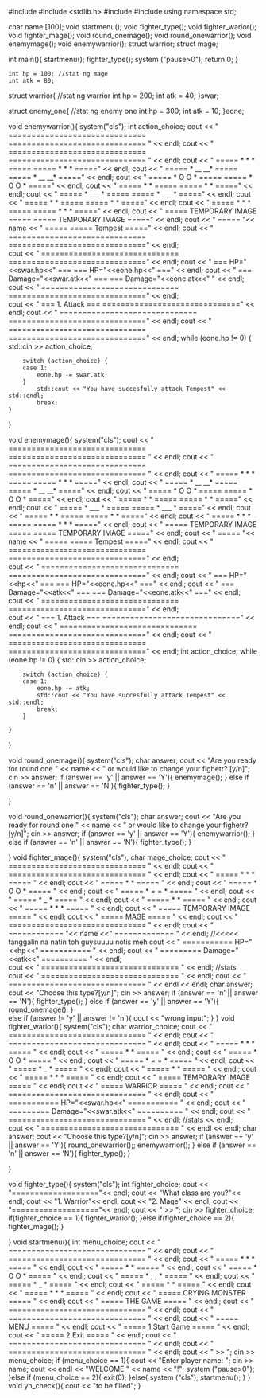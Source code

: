  #include <iostream>
#include <stdlib.h>
#include <cctype>
#include <string>
using namespace std;

char name [100];
void startmenu();
void fighter_type();
void fighter_warior();
void fighter_mage();
void round_onemage();
void round_onewarrior();
void enemymage();
void enemywarrior();
struct warrior;
struct mage;

int main(){
	startmenu();
	fighter_type();
	system ("pause>0");
	return 0;
}


	int hp = 100; //stat ng mage
	int atk = 80;


struct warrior{ //stat ng warrior
	int hp = 200;
	int atk = 40;
}swar;

struct enemy_one{ //stat ng enemy one
	int hp = 300;
	int atk = 10;
}eone;


void enemywarrior(){
	system("cls");
	int action_choice;
	cout << "   ==============================   ============================== " << endl;
	cout << "   ==============================   ============================== " << endl;
	cout << "   =====       * * *        =====   =====       * * *        =====" << endl;
	cout << "   =====     * __   __*     =====   =====     * __   __*     =====" << endl;
	cout << "   =====   *   O     O  *   =====   =====   *   O     O  *   =====" << endl;
	cout << "   =====   *            *   =====   =====   *            *   =====" << endl;
	cout << "   =====   *     ___    *   =====   =====   *     ___    *   =====" << endl;
	cout << "   =====    *          *    =====   =====    *          *    =====" << endl;
	cout << "   =====       * * *        =====   =====       * * *        =====" << endl;
	cout << "   =====   TEMPORARY IMAGE  =====   =====   TEMPORARY IMAGE  =====" << endl;
	cout << "   =====       "<< name << "      =====         =====       Tempest      =====" << endl;
	cout << "   ==============================   ==============================" << endl;	
	cout << "   ==============================   ==============================" << endl;
	cout << "   ===          HP="<<swar.hp<<"        ===   ===          HP="<<eone.hp<<"        ===" << endl;
	cout << "   ===        Damage="<<swar.atk<<"       ===   ===        Damage="<<eone.atk<<"      " << endl;		 
	cout << "   ==============================   ==============================" << endl;	
	cout << "   ===       1. Attack        ===   ==============================" << endl;
	cout << "   ==============================   ==============================" << endl;
	cout << "   ==============================   ==============================" << endl;
    while (eone.hp != 0) {
        std::cin >> action_choice;

        switch (action_choice) {
        case 1:
            eone.hp -= swar.atk;
        }
            std::cout << "You have succesfully attack Tempest" << std::endl;
            break;
    }	
}

void enemymage(){
	system("cls");
	cout << "   ==============================   ============================== " << endl;
	cout << "   ==============================   ============================== " << endl;
	cout << "   =====       * * *        =====   =====       * * *        =====" << endl;
	cout << "   =====     * __   __*     =====   =====     * __   __*     =====" << endl;
	cout << "   =====   *   O     O  *   =====   =====   *   O     O  *   =====" << endl;
	cout << "   =====   *            *   =====   =====   *            *   =====" << endl;
	cout << "   =====   *     ___    *   =====   =====   *     ___    *   =====" << endl;
	cout << "   =====    *          *    =====   =====    *          *    =====" << endl;
	cout << "   =====       * * *        =====   =====       * * *        =====" << endl;
	cout << "   =====   TEMPORARY IMAGE  =====   =====   TEMPORARY IMAGE  =====" << endl;
	cout << "   =====       "<< name << "      =====	  	  =====       Tempest      =====" << endl;
	cout << "   ==============================   ==============================" << endl;	
	cout << "   ==============================   ==============================" << endl;
	cout << "   ===          HP="<<hp<<"        ===   ===          HP="<<eone.hp<<"        ===" << endl;
	cout << "   ===        Damage="<<atk<<"       ===   ===        Damage="<<eone.atk<<"   ===" << endl;		 
	cout << "   ==============================   ==============================" << endl;	
	cout << "   ===       1. Attack        ===   ==============================" << endl;
	cout << "   ==============================   ==============================" << endl;
	cout << "   ==============================   ==============================" << endl;
		int action_choice;
	  while (eone.hp != 0) {
        std::cin >> action_choice;

        switch (action_choice) {
        case 1:
            eone.hp -= atk;
			std::cout << "You have succesfully attack Tempest" << std::endl;
            break;
        }
            
    }	
}


void round_onemage(){
	system("cls");
	char answer;
	cout << "Are you ready for round one " << name << " or would like to change your fighetr? [y/n]";
	cin >> answer;
	if (answer == 'y' || answer == 'Y'){
	enemymage();
	}
	else if (answer == 'n' || answer == 'N'){
	fighter_type();
	}
	
}

void round_onewarrior(){
	system("cls");
	char answer;
	cout << "Are you ready for round one " << name << " or would like to change your fighetr? [y/n]";
	cin >> answer;
	if (answer == 'y' || answer == 'Y'){
	enemywarrior();
	}
	else if (answer == 'n' || answer == 'N'){
	fighter_type();
	}
	
}
void fighter_mage(){
	system("cls");
	char mage_choice;
	cout << "   ==============================   " << endl;
	cout << "   ==============================   " << endl;
	cout << "   =====       * * *        =====   " << endl;
	cout << "   =====     *        *     =====   " << endl;
	cout << "   =====   *   O     O  *   =====   " << endl;
	cout << "   =====   *   =     =  *   =====   " << endl;
	cout << "   =====   *      _     *   =====   " << endl;
	cout << "   =====    *          *    =====   " << endl;
	cout << "   =====       * * *        =====   " << endl;
	cout << "   =====   TEMPORARY IMAGE  =====   " << endl;
	cout << "   =====         MAGE       =====   " << endl;
	cout << "   ==============================   " << endl;	
	cout << "   ============ "<< name <<" =============   " << endl;  //<<<<< tanggalin na natin toh guysuuuu notis meh 
	cout << "   =========== HP="<<hp<<" ===========   " << endl;
	cout << "   ========= Damage="<<atk<<" ==========   " << endl;	
	cout << "   ==============================   " << endl;		//stats	 	 
	cout << "   ==============================   " << endl;	
	cout << "   ==============================   " << endl << endl;	
	char answer;
	cout << "Choose this type?[y/n]";
	cin >> answer;
	if (answer == 'n' || answer == 'N'){
	fighter_type();
	}
	else if (answer == 'y' || answer == 'Y'){
	round_onemage();
	}	
	else if (answer != 'y' || answer != 'n'){
	cout << "wrong input";
}
}
void fighter_warior(){
	system("cls");
	char warrior_choice;
	cout << "   ==============================   " << endl;
	cout << "   ==============================   " << endl;
	cout << "   =====       * * *        =====   " << endl;
	cout << "   =====     *        *     =====   " << endl;
	cout << "   =====   *   O     O  *   =====   " << endl;
	cout << "   =====   *   =     =  *   =====   " << endl;
	cout << "   =====   *      _     *   =====   " << endl;
	cout << "   =====    *          *    =====   " << endl;
	cout << "   =====       * * *        =====   " << endl;
	cout << "   =====   TEMPORARY IMAGE  =====   " << endl;
	cout << "   =====       WARRIOR      =====   " << endl;
	cout << "   ==============================   " << endl;	
	cout << "   =========== HP="<<swar.hp<<" ===========   " << endl;
	cout << "   ========= Damage="<<swar.atk<<" ==========   " << endl;	
	cout << "   ==============================   " << endl;		//stats	 	 << endl;	
	cout << "   ==============================   " << endl << endl;	
	char answer;
	cout << "Choose this type?[y/n]";
	cin >> answer;
	if (answer == 'y' || answer == 'Y'){
	round_onewarrior();;
	enemywarrior();
	}
	else if (answer == 'n' || answer == 'N'){
	fighter_type();
	}
		
}


void fighter_type(){
	system("cls");
	int fighter_choice;
	cout << "==================="<< endl;
	cout << "What class are you?"<< endl;
	cout << "1. Warrior"<< endl;
	cout << "2. Mage" << endl;
	cout << "==================="<< endl;
	cout << "  >> ";
	cin >> fighter_choice;
	if(fighter_choice == 1){
		fighter_warior();
	}else if(fighter_choice == 2){
		fighter_mage();
	}
	
}
void startmenu(){
	int menu_choice;
	cout << "   ==============================   " << endl;
	cout << "   ==============================   " << endl;
	cout << "   =====       * * *        =====   " << endl;
	cout << "   =====     *        *     =====   " << endl;
	cout << "   =====   *   O     O  *   =====   " << endl;
	cout << "   =====   *   ;     ;  *   =====   " << endl;
	cout << "   =====   *      _     *   =====   " << endl;
	cout << "   =====    *          *    =====   " << endl;
	cout << "   =====       * * *        =====   " << endl;
	cout << "   =====   CRYING MONSTER   =====   " << endl;
	cout << "   =====      THE GAME      =====   " << endl;
	cout << "   ==============================   " << endl;
	cout << "   ==============================   " << endl;	
	cout << "   =====         MENU       =====   " << endl;
	cout << "   =====    1.Start Game    =====   " << endl;
	cout << "   =====       2.Exit       =====   " << endl;
	cout << "   ==============================   " << endl;	
	cout << "   ==============================   " << endl;	
	cout << "             >> ";
	cin >> menu_choice;
	if (menu_choice == 1){
		cout << "Enter player name: ";
		cin >> name;
		cout << endl << "WELCOME " << name << "!";
		system ("pause>0");
	}else if (menu_choice == 2){
		exit(0);
	}else{
		system ("cls");
		startmenu();
	}
}
void yn_check(){
	cout << "to be filled";
}


